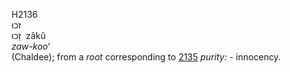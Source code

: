 H2136  
זכוּ  
זָכוּ ‎ zâkû  
*zaw-koo‘*  
(Chaldee); from a *root* corresponding to [2135](h2135) *purity: -*
innocency.  
